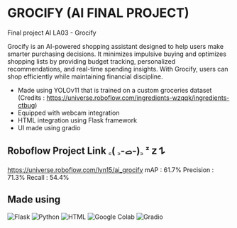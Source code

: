 # GROCIFY (AI FINAL PROJECT)
Final project AI LA03 - Grocify

Grocify is an AI-powered shopping assistant designed to help users make smarter purchasing decisions. It minimizes impulsive buying and optimizes shopping lists by providing budget tracking, personalized recommendations, and real-time spending insights. With Grocify, users can shop efficiently while maintaining financial discipline.

- Made using YOLOv11 that is trained on a custom groceries dataset (Credits : https://universe.roboflow.com/ingredients-wzqqk/ingredients-ctbug)
- Equipped with webcam integration
- HTML integration using Flask framework
- UI made using gradio


## Roboflow Project Link ‎꜀( ꜆-ࡇ-)꜆ ᶻ 𝗓 𐰁 
https://universe.roboflow.com/lyn15/ai_grocify
mAP : 61.7%
Precision : 71.3%
Recall : 54.4%

## Made using
![Flask](https://img.shields.io/badge/Flask-000?logo=flask&logoColor=fff)
![Python](https://img.shields.io/badge/Python-3776AB?logo=python&logoColor=fff)
![HTML](https://img.shields.io/badge/HTML-%23E34F26.svg?logo=html5&logoColor=white)
![Google Colab](https://img.shields.io/badge/Google%20Colab-F9AB00?logo=googlecolab&logoColor=fff)
![Gradio](https://img.shields.io/badge/Gradio-FF6F00?style=for-the-badge&logo=gradio&logoColor=white)

